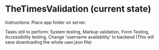 # TheTimesValidation (current state)
Instructions: Place app folder on server.

Tasks still to perform:
System testing,
Markup validation,
Form Testing,
Accessibility testing,
Change 'username availability' to backend (This will save downloading the whole user.json file)



